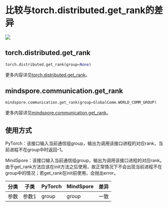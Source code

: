 # 比较与torch.distributed.get_rank的差异

<a href="https://gitee.com/mindspore/docs/blob/master/docs/mindspore/source_zh_cn/note/api_mapping/pytorch_diff/get_rank.md" target="_blank"><img src="https://mindspore-website.obs.cn-north-4.myhuaweicloud.com/website-images/master/resource/_static/logo_source.png"></a>

## torch.distributed.get_rank

```python
torch.distributed.get_rank(group=None)
```

更多内容详见[torch.distributed.get_rank](https://pytorch.org/docs/1.8.1/distributed.html#torch.distributed.get_rank)。

## mindspore.communication.get_rank

```python
mindspore.communication.get_rank(group=GlobalComm.WORLD_COMM_GROUP)
```

更多内容详见[mindspore.communication.get_rank](https://mindspore.cn/docs/zh-CN/master/api_python/mindspore.communication.html#mindspore.communication.get_rank)。

## 使用方式

PyTorch：该接口输入当前通信组group，输出为调用该接口进程的对应rank，当前进程不在group中时返回-1。

MindSpore：该接口输入当前通信组group，输出为调用该接口进程的对应rank。由于get_rank方法应该在init方法之后使用，故正常情况下不会出现当前进程不在group中的情况；若get_rank在init前使用，会抛出error。

| 分类 | 子类 |PyTorch | MindSpore | 差异 |
| --- | --- | --- | --- |---|
|参数  | 参数1 | group | group |一致|
